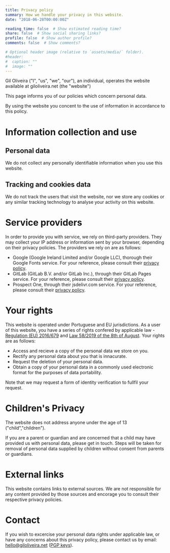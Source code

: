 ```yaml
---
title: Privacy policy
summary: How we handle your privacy in this website.
date: "2018-06-28T00:00:00Z"

reading_time: false  # Show estimated reading time?
share: false  # Show social sharing links?
profile: false  # Show author profile?
comments: false  # Show comments?

# Optional header image (relative to `assets/media/` folder).
#header:
#  caption: ""
#  image: ""
---
```


Gil Oliveira ("I", "us", "we", "our"), an individual, operates the website available at giloliveira.net (the "website")

This page informs you of our policies which concern personal data.

By using the website you concent to the use of information in accordance to this policy.

# Information collection and use

## Personal data
We do not collect any personally identifiable information when you use this website.

## Tracking and cookies data
We do not track the users that visit the website, nor we store any cookies or any similar tracking technology to analyse your activity on this website.


# Service providers

In order to provide you with service, we rely on third-party providers. They may collect your IP address or information sent by your browser, depending on their
privacy policies. The providers we rely on are as follows:

- Google (Google Ireland Limited and/or Google LLC), thorough their Google Fonts service. For your reference, please consult their [privacy policy](https://policies.google.com/privacy).
- GitLab (GitLab B.V. and/or GitLab Inc.), through their GitLab Pages service. For your reference, please consult their [privacy policy](https://about.gitlab.com/privacy/).
- Prospect One, through their jsdelivr.com service. For your reference, please consult their [privacy policy](https://www.jsdelivr.com/terms/privacy-policy-jsdelivr-com).

# Your rights

This website is operated under Portuguese and EU jurisdictions. As a user of this website, you have a series of rights confered by applicable law - [Regulation (EU) 2016/679](https://eur-lex.europa.eu/eli/reg/2016/679/oj) and [Law 58/2019 of the 8th of August](https://dre.pt/dre/detalhe/lei/58-2019-123815982). Your rights are as follows:

- Access and recieve a copy of the personal data we store on you.
- Rectify any personal data about you that is innacurate.
- Request the deletion of your personal data.
- Obtain a copy of your personal data in a commonly used electronic format for the purposes of data portability.

Note that we may request a form of identity verification to fullfil your request.


# Children's Privacy

The website does not address anyone under the age of 13 ("child","children").

If you are a parent or guardian and are concerned that a child may have provided us with personal data, please get in touch. Steps will be taken for removal of personal data supplied by children without consent from parents or guardians.

# External links

This website contains links to external sources. We are not responsible for any content provided by those sources and encorage you to consult their respective privacy policies.

# Contact

If you wish to excercise your personal data rights under applicable law, or have any concerns about this privacy policy, please contact us by email: [hello@giloliveira.net](mailto:hello@giloliveira.net) ([PGP keys](https://keybase.io/giloliveira/pgp_keys.asc)).

